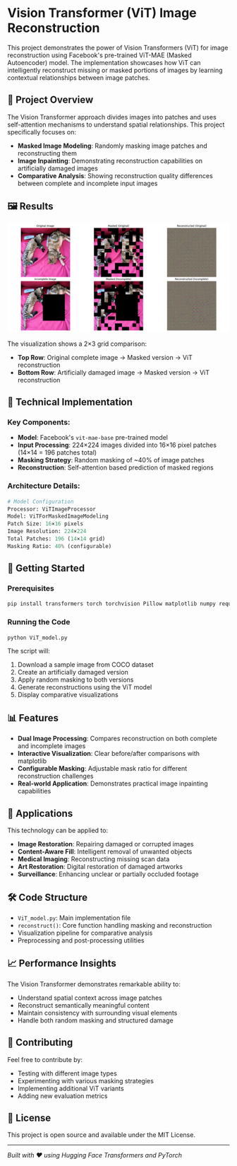 # Vision Transformer (ViT) Image Reconstruction

This project demonstrates the power of Vision Transformers (ViT) for image reconstruction using Facebook's pre-trained ViT-MAE (Masked Autoencoder) model. The implementation showcases how ViT can intelligently reconstruct missing or masked portions of images by learning contextual relationships between image patches.

## 🎯 Project Overview

The Vision Transformer approach divides images into patches and uses self-attention mechanisms to understand spatial relationships. This project specifically focuses on:

- **Masked Image Modeling**: Randomly masking image patches and reconstructing them
- **Image Inpainting**: Demonstrating reconstruction capabilities on artificially damaged images
- **Comparative Analysis**: Showing reconstruction quality differences between complete and incomplete input images

## 🖼️ Results

![ViT Reconstruction Results](Figure_1.png)

The visualization shows a 2×3 grid comparison:
- **Top Row**: Original complete image → Masked version → ViT reconstruction
- **Bottom Row**: Artificially damaged image → Masked version → ViT reconstruction

## 🔧 Technical Implementation

### Key Components:
- **Model**: Facebook's `vit-mae-base` pre-trained model
- **Input Processing**: 224×224 images divided into 16×16 pixel patches (14×14 = 196 patches total)
- **Masking Strategy**: Random masking of ~40% of image patches
- **Reconstruction**: Self-attention based prediction of masked regions

### Architecture Details:
```python
# Model Configuration
Processor: ViTImageProcessor
Model: ViTForMaskedImageModeling
Patch Size: 16×16 pixels
Image Resolution: 224×224
Total Patches: 196 (14×14 grid)
Masking Ratio: 40% (configurable)
```

## 🚀 Getting Started

### Prerequisites
```bash
pip install transformers torch torchvision Pillow matplotlib numpy requests
```

### Running the Code
```bash
python ViT_model.py
```

The script will:
1. Download a sample image from COCO dataset
2. Create an artificially damaged version
3. Apply random masking to both versions
4. Generate reconstructions using the ViT model
5. Display comparative visualizations

## 📊 Features

- **Dual Image Processing**: Compares reconstruction on both complete and incomplete images
- **Interactive Visualization**: Clear before/after comparisons with matplotlib
- **Configurable Masking**: Adjustable mask ratio for different reconstruction challenges
- **Real-world Application**: Demonstrates practical image inpainting capabilities

## 🔬 Applications

This technology can be applied to:
- **Image Restoration**: Repairing damaged or corrupted images
- **Content-Aware Fill**: Intelligent removal of unwanted objects
- **Medical Imaging**: Reconstructing missing scan data
- **Art Restoration**: Digital restoration of damaged artworks
- **Surveillance**: Enhancing unclear or partially occluded footage

## 🛠️ Code Structure

- `ViT_model.py`: Main implementation file
- `reconstruct()`: Core function handling masking and reconstruction
- Visualization pipeline for comparative analysis
- Preprocessing and post-processing utilities

## 📈 Performance Insights

The Vision Transformer demonstrates remarkable ability to:
- Understand spatial context across image patches
- Reconstruct semantically meaningful content
- Maintain consistency with surrounding visual elements
- Handle both random masking and structured damage

## 🤝 Contributing

Feel free to contribute by:
- Testing with different image types
- Experimenting with various masking strategies
- Implementing additional ViT variants
- Adding new evaluation metrics

## 📝 License

This project is open source and available under the MIT License.

---

*Built with ❤️ using Hugging Face Transformers and PyTorch*